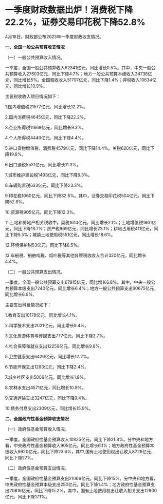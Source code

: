 # 一季度财政数据出炉！消费税下降22.2%，证券交易印花税下降52.8%

4月18日，财政部公布2023年一季度财政收支情况。

**一、全国一般公共预算收支情况**

（一）一般公共预算收入情况。

一季度，全国一般公共预算收入62341亿元，同比增长0.5%。其中，中央一般公共预算收入27603亿元，同比下降4.7%；地方一般公共预算本级收入34738亿元，同比增长5%。全国税收收入51707亿元，同比下降1.4%；非税收入10634亿元，同比增长10.9%。

主要税收收入项目情况如下：

1.国内增值税21577亿元，同比增长12.2%。

2.国内消费税4645亿元，同比下降22.2%。

3.企业所得税11668亿元，同比增长9.3%。

4.个人所得税4440亿元，同比下降4.4%。

5.进口货物增值税、消费税4579亿元，同比下降14.4%。关税620亿元，同比下降19.9%。

6.出口退税5531亿元，同比增长11.3%。

7.城市维护建设税1493亿元，同比下降6.3%。

8.车辆购置税633亿元，同比下降23.3%。

9.印花税1060亿元，同比下降32.5%。其中，证券交易印花税504亿元，同比下降52.8%。

10.资源税905亿元，同比下降12.3%。

11.土地和房地产相关税收中，契税1614亿元，同比增长2.1%；土地增值税1801亿元，同比下降18.7%；房产税869亿元，同比增长23.1%；耕地占用税411亿元，同比下降5.5%；城镇土地使用税551亿元，同比增长18.6%。

12.环境保护税53亿元，同比下降8.5%。

13.车船税、船舶吨税、烟叶税等其他各项税收收入合计320亿元，同比增长4.4%。

（二）一般公共预算支出情况。

一季度，全国一般公共预算支出67915亿元，同比增长6.8%。其中，中央一般公共预算本级支出7240亿元，同比增长6.4%；地方一般公共预算支出60675亿元，同比增长6.9%。

主要支出科目情况如下：

1.教育支出10178亿元，同比增长4.1%。

2.科学技术支出2021亿元，同比增长9.4%。

3.文化旅游体育与传媒支出777亿元，同比下降2.7%。

4.社会保障和就业支出12256亿元，同比增长9.6%。

5.卫生健康支出6420亿元，同比增长12.2%。

6.节能环保支出1263亿元，同比下降2.4%。

7.城乡社区支出5006亿元，同比增长1.8%。

8.农林水支出4571亿元，同比增长10.9%。

9.交通运输支出3247亿元，同比下降0.4%。

10.债务付息支出2309亿元，同比增长15.9%。

**二、全国政府性基金预算收支情况**

（一）政府性基金预算收入情况。

一季度，全国政府性基金预算收入10825亿元，同比下降21.8%。分中央和地方看，中央政府性基金预算收入905亿元，同比增长6.1%；地方政府性基金预算本级收入9920亿元，同比下降23.6%，其中,国有土地使用权出让收入8728亿元，同比下降27%。

（二）政府性基金预算支出情况。

一季度，全国政府性基金预算支出21066亿元，同比下降15%。分中央和地方看，中央政府性基金预算本级支出250亿元，同比下降1.4%；地方政府性基金预算支出20816亿元，同比下降15.2%，其中，国有土地使用权出让收入相关支出12800亿元，同比下降17.1%。

